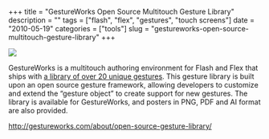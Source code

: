 +++
title = "GestureWorks Open Source Multitouch Gesture Library"
description = ""
tags = ["flash", "flex", "gestures", "touch screens"]
date = "2010-05-19"
categories = ["tools"]
slug = "gestureworks-open-source-multitouch-gesture-library"
+++


<div class="tool-screenshot mb1"><a href="http://gestureworks.com/about/open-source-gesture-library/"><img id="bluga-thumbnail-2708" class="bluga-thumbnail custom" src="//konigi.com/media/bluga/
wt522fd989949f7_custom.jpg"/></a></div><p>GestureWorks is a multitouch authoring environment for Flash and Flex that ships with <a href="http://gestureworks.com/about/open-source-gesture-library/">a library of over 20 unique gestures</a>. This gesture library is built upon an open source gesture framework, allowing developers to customize and extend the “gesture object” to create support for new gestures. The library is available for GestureWorks, and posters in PNG, PDF and AI format are also provided.</p>

  
<p><a href="http://gestureworks.com/about/open-source-gesture-library/">http://gestureworks.com/about/open-source-gesture-library/</a></p>
      
